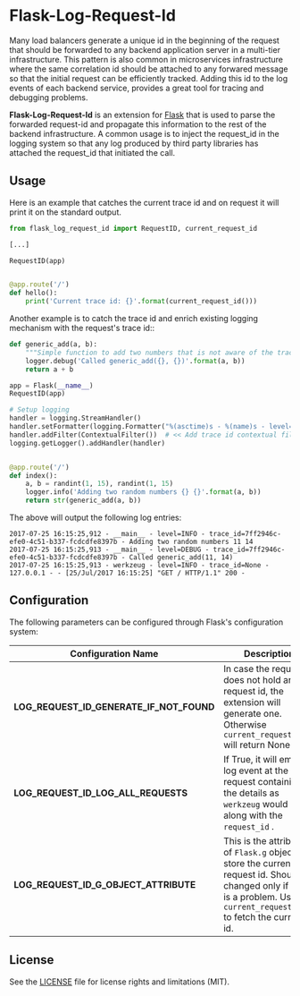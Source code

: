
# Flask-Log-Request-Id

Many load balancers generate a unique id in the beginning of the request that should be forwarded to any backend 
application server in a multi-tier infrastructure. This pattern is also common in microservices infrastructure where 
the same correlation id should be attached to any forwared message so that the initial request can be efficiently
tracked. Adding this id to the log events of each backend service, provides a great tool for 
tracing and debugging problems.
 
**Flask-Log-Request-Id** is an extension for [Flask](http://flask.pocoo.org/) that is used to parse the forwarded
request-id and propagate this information to the rest of the backend infrastructure. A common usage is to inject 
the request_id in the logging system so that any log produced by third party libraries has attached the request_id
that initiated the call.


## Usage

Here is an example that catches the current trace id and on request it will print it on the standard output.

```python
from flask_log_request_id import RequestID, current_request_id

[...]

RequestID(app)


@app.route('/')
def hello():
    print('Current trace id: {}'.format(current_request_id()))
```


Another example is to catch the trace id and enrich existing logging mechanism with the request's trace id::

```python
def generic_add(a, b):
    """Simple function to add two numbers that is not aware of the trace id"""
    logger.debug('Called generic_add({}, {})'.format(a, b))
    return a + b

app = Flask(__name__)
RequestID(app)

# Setup logging
handler = logging.StreamHandler()
handler.setFormatter(logging.Formatter("%(asctime)s - %(name)s - level=%(levelname)s - trace_id=%(trace_id)s - %(message)s"))
handler.addFilter(ContextualFilter())  # << Add trace id contextual filter
logging.getLogger().addHandler(handler)


@app.route('/')
def index():
    a, b = randint(1, 15), randint(1, 15)
    logger.info('Adding two random numbers {} {}'.format(a, b))
    return str(generic_add(a, b))
```

The above will output the following log entries:

```
2017-07-25 16:15:25,912 - __main__ - level=INFO - trace_id=7ff2946c-efe0-4c51-b337-fcdcdfe8397b - Adding two random numbers 11 14
2017-07-25 16:15:25,913 - __main__ - level=DEBUG - trace_id=7ff2946c-efe0-4c51-b337-fcdcdfe8397b - Called generic_add(11, 14)
2017-07-25 16:15:25,913 - werkzeug - level=INFO - trace_id=None - 127.0.0.1 - - [25/Jul/2017 16:15:25] "GET / HTTP/1.1" 200 -
```

## Configuration

The following parameters can be configured through Flask's configuration system:

| Configuration Name | Description |
| ------------------ | ----------- |
| **LOG_REQUEST_ID_GENERATE_IF_NOT_FOUND**| In case the request does not hold any request id, the extension will generate one. Otherwise `current_request_id` will return None. |
| **LOG_REQUEST_ID_LOG_ALL_REQUESTS** | If True, it will emit a log event at the request containing all the details as `werkzeug` would done along with the `request_id` . |
| **LOG_REQUEST_ID_G_OBJECT_ATTRIBUTE** | This is the attribute of `Flask.g` object to store the current request id. Should be changed only if there is a problem. Use `current_request_id()` to fetch the current id. |


## License

See the [LICENSE](LICENSE.md) file for license rights and limitations (MIT).
